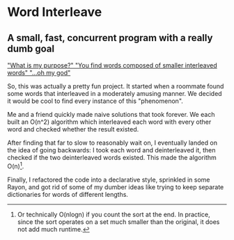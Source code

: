 # Word Interleave

## A small, fast, concurrent program with a really dumb goal

["What is my purpose?" "You find words composed of smaller interleaved words" "…oh my god"](https://www.youtube.com/watch?v=X7HmltUWXgs)

So, this was actually a pretty fun project. It started when a roommate found some words that interleaved
in a moderately amusing manner. We decided it would be cool to find every instance of this "phenomenon".

Me and a friend quickly made naive solutions that took forever. We each built an O(n^2) algorithm which interleaved
each word with every other word and checked whether the result existed. 

After finding that far to slow to reasonably wait on, I eventually landed on the idea of going backwards: I took each
word and deinterleaved it, then checked if the two deinterleaved words existed. This made the algorithm
O(n)[^1].

Finally, I refactored the code into a declarative style, sprinkled in some Rayon, and got rid of some of my dumber
ideas like trying to keep separate dictionaries for words of different lengths.

[^1]: Or technically O(nlogn) if you count the sort at the end. In practice, since the sort operates on a set much
smaller than the original, it does not add much runtime.

